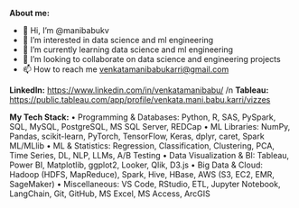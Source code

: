 **About me:**
- 👋 Hi, I’m @manibabukv
- 👀 I’m interested in data science and ml engineering
- 🌱 I’m currently learning data science and ml engineering
- 💞️ I’m looking to collaborate on data science and engineering projects
- 📫 How to reach me venkatamanibabukarri@gmail.com

**LinkedIn:** https://www.linkedin.com/in/venkatamanibabu/ /n
**Tableau:** https://public.tableau.com/app/profile/venkata.mani.babu.karri/vizzes

<!---
manibabukv/manibabukv is a ✨ special ✨ repository because its `README.md` (this file) appears on your GitHub profile.
You can click the Preview link to take a look at your changes.
--->
**My Tech Stack:**
•	Programming & Databases: Python, R, SAS, PySpark, SQL, MySQL, PostgreSQL, MS SQL Server, REDCap
•	ML Libraries: NumPy, Pandas, scikit-learn, PyTorch, TensorFlow, Keras, dplyr, caret, Spark ML/MLlib
•	ML & Statistics: Regression, Classification, Clustering, PCA, Time Series, DL, NLP, LLMs, A/B Testing
•	Data Visualization & BI: Tableau, Power BI, Matplotlib, ggplot2, Looker, Qlik, D3.js
•	Big Data & Cloud: Hadoop (HDFS, MapReduce), Spark, Hive, HBase, AWS (S3, EC2, EMR, SageMaker)
•	Miscellaneous: VS Code, RStudio, ETL, Jupyter Notebook, LangChain, Git, GitHub, MS Excel, MS Access, ArcGIS


